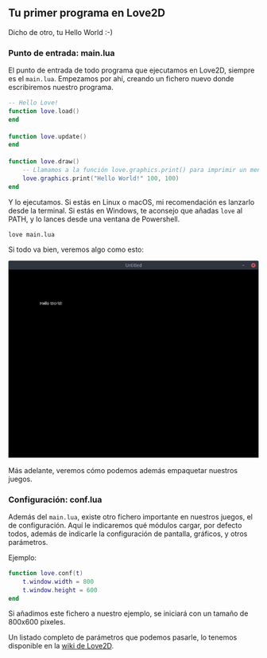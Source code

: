 ## Tu primer programa en Love2D

Dicho de otro, tu Hello World :-)

### Punto de entrada: main.lua

El punto de entrada de todo programa que ejecutamos en Love2D, siempre es el `main.lua`. Empezamos por ahí, creando un fichero nuevo donde escribiremos nuestro programa.

```lua
-- Hello Love!
function love.load()
end

function love.update()
end

function love.draw()
    -- Llamamos a la función love.graphics.print() para imprimir un mensaje en pantalla
    love.graphics.print("Hello World!" 100, 100)
end
```

Y lo ejecutamos. Si estás en Linux o macOS, mi recomendación es lanzarlo desde la terminal. Si estás en Windows, te aconsejo que añadas `love` al PATH, y lo lances desde una ventana de Powershell.

    love main.lua

Si todo va bien, veremos algo como esto:

![Hello World en Love2D](images/hello.png)

Más adelante, veremos cómo podemos además empaquetar nuestros juegos.

### Configuración: conf.lua

Además del `main.lua`, existe otro fichero importante en nuestros juegos, el de configuración. Aquí le indicaremos qué módulos cargar, por defecto todos, además de indicarle la configuración de pantalla, gráficos, y otros parámetros.

Ejemplo:

```lua
function love.conf(t)
    t.window.width = 800
    t.window.height = 600
end
```

Si añadimos este fichero a nuestro ejemplo, se iniciará con un tamaño de 800x600 píxeles.

Un listado completo de parámetros que podemos pasarle, lo tenemos disponible en la [wiki de Love2D](https://love2d.org/wiki/Config_Files).